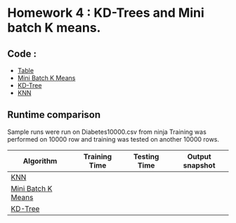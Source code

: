 # Homework 4 : KD-Trees and Mini batch K means. 

## Code : 

* [Table](https://github.com/gbtimmon/fss16_teamf/blob/master/Code/4/Table.py) 
* [Mini Batch K Means](https://github.com/gbtimmon/fss16_teamf/blob/master/Code/4/MiniBatchKMeans.py) 
* [KD-Tree](https://github.com/gbtimmon/fss16_teamf/blob/master/Code/4/KDTree.py)
* [KNN](https://github.com/gbtimmon/fss16_teamf/blob/master/Code/4/KNN.py)

## Runtime comparison

Sample runs were run on Diabetes10000.csv from ninja 
Training was performed on 10000 row and training was tested on another 10000 rows. 

 | Algorithm     |   Training Time    | Testing Time  | Output snapshot |
 | ------------- | ------------------ | ------------- | ----------------|
 | [KNN](https://github.com/gbtimmon/fss16_teamf/blob/master/Code/4/KNN.py) | ||
 | [Mini Batch K Means](https://github.com/gbtimmon/fss16_teamf/blob/master/Code/4/MiniBatchKMeans.py) |||
 | [KD-Tree](https://github.com/gbtimmon/fss16_teamf/blob/master/Code/4/KDTree.py) |||
